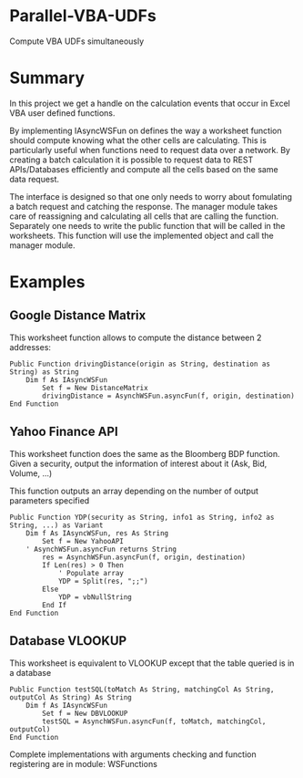 # Parallel-VBA-UDFs
Compute VBA UDFs simultaneously

# Summary

In this project we get a handle on the calculation events that occur in Excel VBA user defined functions. 

By implementing IAsyncWSFun on defines the way a worksheet function should compute knowing what the other cells are calculating. This is particularly useful when functions need to request data over a network. By creating a batch  calculation it is possible to request data to REST APIs/Databases efficiently and compute all the cells based on the same data request.

The interface is designed so that one only needs to worry about fomulating a batch request and catching the response. The manager module takes care of reassigning and calculating all cells that are calling the function. Separately one needs to write the public function that will be called in the worksheets. This function will use the implemented object and call the manager module.

# Examples

## Google Distance Matrix

This worksheet function allows to compute the distance between 2 addresses:

```VB.net
Public Function drivingDistance(origin as String, destination as String) as String
	Dim f As IAsyncWSFun
    	Set f = New DistanceMatrix
    	drivingDistance = AsynchWSFun.asyncFun(f, origin, destination) 
End Function
```

## Yahoo Finance API

This worksheet function does the same as the Bloomberg BDP function. Given a security, output the information of interest about it (Ask, Bid, Volume, ...)

This function outputs an array depending on the number of output parameters specified

```VB.net
Public Function YDP(security as String, info1 as String, info2 as String, ...) as Variant
	Dim f As IAsyncWSFun, res As String
    	Set f = New YahooAPI
	' AsynchWSFun.asyncFun returns String
    	res = AsynchWSFun.asyncFun(f, origin, destination) 
        If Len(res) > 0 Then
            ' Populate array
            YDP = Split(res, ";;")
        Else
            YDP = vbNullString
        End If
End Function
```

## Database VLOOKUP

This worksheet is equivalent to VLOOKUP except that the table queried is in a database

```VB.net
Public Function testSQL(toMatch As String, matchingCol As String, outputCol As String) As String
	Dim f As IAsyncWSFun
    	Set f = New DBVLOOKUP
    	testSQL = AsynchWSFun.asyncFun(f, toMatch, matchingCol, outputCol)
End Function
```

Complete implementations with arguments checking and function registering are in module: WSFunctions


